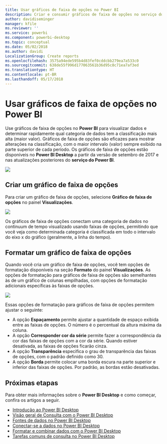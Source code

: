 ```yaml
---
title: Usar gráficos de faixa de opções no Power BI
description: Criar e consumir gráficos de faixa de opções no serviço do Power BI e no Power BI Desktop
author: davidiseminger
manager: kfile
ms.reviewer: ''
ms.service: powerbi
ms.component: powerbi-desktop
ms.topic: conceptual
ms.date: 05/02/2018
ms.author: davidi
LocalizationGroup: Create reports
ms.openlocfilehash: 3575a94ede595b4d83fef0cddcbb279ea7a533c0
ms.sourcegitcommit: 638de55f996d177063561b36d95c8c71ea7af3ed
ms.translationtype: HT
ms.contentlocale: pt-BR
ms.lasthandoff: 05/17/2018
---
```

# <a name="use-ribbon-charts-in-power-bi"></a>Usar gráficos de faixa de opções no Power BI
Use gráficos de faixa de opções no **Power BI** para visualizar dados e determinar rapidamente qual categoria de dados tem a classificação mais alta (maior valor). Gráficos de faixa de opções são eficazes para mostrar alterações na classificação, com o maior intervalo (valor) sempre exibido na parte superior de cada período. Os gráficos de faixa de opções estão disponíveis no **Power BI Desktop** a partir da versão de setembro de 2017 e nas atualizações posteriores do **serviço do Power BI**.

![](media/desktop-ribbon-charts/ribbon-charts_01.png)

## <a name="create-a-ribbon-chart"></a>Criar um gráfico de faixa de opções
Para criar um gráfico de faixa de opções, selecione **Gráfico de faixa de opções** no painel **Visualizações**.

![](media/desktop-ribbon-charts/ribbon-charts_02.png)

Os gráficos de faixa de opções conectam uma categoria de dados no continuum de tempo visualizado usando faixas de opções, permitindo que você veja como determinada categoria é classificada em todo o intervalo do eixo x do gráfico (geralmente, a linha do tempo).

## <a name="format-a-ribbon-chart"></a>Formatar um gráfico de faixa de opções
Quando você cria um gráfico de faixa de opções, você tem opções de formatação disponíveis na seção **Formato** do painel **Visualizações**. As opções de formatação para gráficos de faixa de opções são semelhantes às de um gráfico de colunas empilhadas, com opções de formatação adicionais específicas às faixas de opções.

![](media/desktop-ribbon-charts/ribbon-charts_03.png)

Essas opções de formatação para gráficos de faixa de opções permitem ajustar o seguinte:

* A opção **Espaçamento** permite ajustar a quantidade de espaço exibida entre as faixas de opções. O número é o percentual da altura máxima da coluna.
* A opção **Corresponder cor da série** permite fazer a correspondência da cor das faixas de opções com a cor da série. Quando estiver desativada, as faixas de opções ficarão cinza.
* A opção **Transparência** especifica o grau de transparência das faixas de opções, com o padrão definido como 30.
* A opção **Borda** permite colocar uma borda escura na parte superior e inferior das faixas de opções. Por padrão, as bordas estão desativadas.

## <a name="next-steps"></a>Próximas etapas
Para obter mais informações sobre o **Power BI Desktop** e como começar, confira os artigos a seguir.

* [Introdução ao Power BI Desktop](desktop-getting-started.md)
* [Visão geral de Consulta com o Power BI Desktop](desktop-query-overview.md)
* [Fontes de dados no Power BI Desktop](desktop-data-sources.md)
* [Conectar-se a dados no Power BI Desktop](desktop-connect-to-data.md)
* [Formatar e combinar dados com o Power BI Desktop](desktop-shape-and-combine-data.md)
* [Tarefas comuns de consulta no Power BI Desktop](desktop-common-query-tasks.md)   

